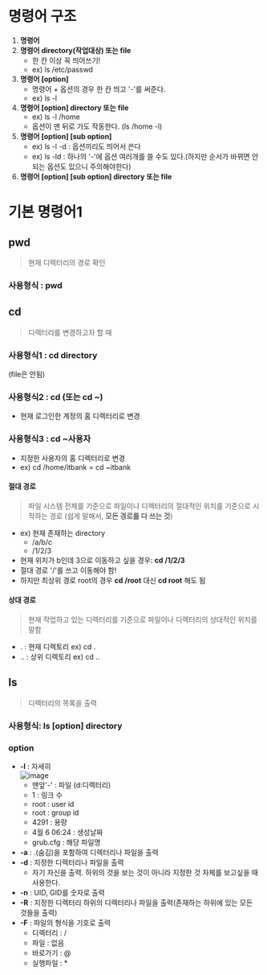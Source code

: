 # 명령어 구조
1. **명령어**
2. **명령어 directory(작업대상) 또는 file**
    * 한 칸 이상 꼭 띄어쓰기!
    * ex) ls /etc/passwd
3. **명령어 [option]**
    * 명령어 + 옵션의 경우 한 칸 띄고 '-'를 써준다.
    * ex) ls -l
4. **명령어 [option] directory 또는 file**
    * ex) ls -l /home
    * 옵션이 맨 뒤로 가도 작동한다. (ls /home -l)
5. **명령어 [option] [sub option]**
    * ex) ls -l -d : 옵션끼리도 띄어서 쓴다
    * ex) ls -ld : 하나의 '-'에 옵션 여러개를 쓸 수도 있다.(하지만 순서가 바뀌면 안되는 옵션도 있으니 주의해야한다)
6. **명령어 [option] [sub option] directory 또는 file**

# 기본 명령어1
## pwd
> 현재 디렉터리의 경로 확인
### 사용형식 : pwd

## cd
> 디렉터리를 변경하고자 할 때
### 사용형식1 : cd directory
(file은 안됨)
### 사용형식2 : cd (또는 cd ~)
* 현재 로그인한 계정의 홈 디렉터리로 변경
### 사용형식3 : cd ~사용자
* 지정한 사용자의 홈 디렉터리로 변경
* ex) cd /home/itbank = cd ~itbank

#### 절대 경로
> 파일 시스템 전체를 기준으로 파일이나 디렉터리의 절대적인 위치를 기준으로 시작하는 경로 (쉽게 말해서, **모든 경로를 다 쓰는 것**)
* ex) 현재 존재하는 directory
  * /a/b/c
  * /1/2/3
* 현재 위치가 b인데 3으로 이동하고 싶을 경우: **cd /1/2/3**
* 절대 경로 '/'를 쓰고 이동해야 함!
* 하지만 최상위 경로 root의 경우 **cd /root** 대신 **cd root** 해도 됨
#### 상대 경로
> 현재 작업하고 있는 디렉터리를 기준으로 파일이나 디렉터리의 상대적인 위치를 말함
* . : 현재 디렉토리  ex) cd .
* .. : 상위 디렉토리  ex) cd ..

## ls
> 디렉터리의 목록을 출력
### 사용형식: ls [option] directory
### option
* **-l** : 자세히  
   ![image](https://user-images.githubusercontent.com/79209568/113582548-78599e80-9663-11eb-851b-6da3d542126a.png)
  * 맨앞'-' : 파일 (d:디렉터리)
  * 1 : 링크 수
  * root : user id
  * root : group id
  * 4291 : 용량
  * 4월 6 06:24 : 생성날짜
  * grub.cfg : 해당 파일명
* **-a** : .(숨김)을 포함하여 디렉터리나 파일을 출력
* **-d** : 지정한 디렉터리나 파일을 출력
  * 자기 자신을 출력. 하위의 것을 보는 것이 아니라 지정한 것 자체를 보고싶을 때 사용한다.
* **-n** : UID, GID를 숫자로 출력
* **-R** : 지정한 디렉터리 하위의 디렉터리나 파일을 출력(존재하는 하위에 있는 모든 것들을 출력)
* **-F** : 파일의 형식을 기호로 출력
  * 디렉터리 : /
  * 파일 : 없음
  * 바로가기 : @
  * 실행파일 : \*








